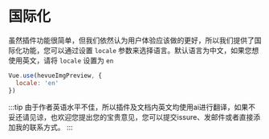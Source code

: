 # 国际化

虽然插件功能很简单，但我们依然认为用户体验应该做的更好，所以我们提供了国际化功能，您可以通过设置 `locale` 参数来选择语言。默认语言为中文，如果您想使用英文，请将 `locale` 设置为 `en`

```js
Vue.use(hevueImgPreview, {
  locale: 'en'
})
```

:::tip
由于作者英语水平不佳，所以插件及文档内英文均使用ai进行翻译，如果不妥还请见谅，也欢迎您提出您的宝贵意见，您可以提交issure、发邮件或者直接添加我的联系方式。
:::